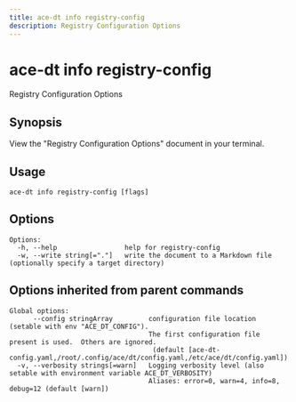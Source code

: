 ```yaml
---
title: ace-dt info registry-config
description: Registry Configuration Options
---
```


<!--
This documentation is auto generated by a script.
Please do not edit this file directly.
-->

<!-- markdownlint-disable-next-line single-title -->
# ace-dt info registry-config

Registry Configuration Options

## Synopsis

View the "Registry Configuration Options" document in your terminal.

## Usage

```plaintext
ace-dt info registry-config [flags]
```

## Options

```plaintext
Options:
  -h, --help                 help for registry-config
  -w, --write string[="."]   write the document to a Markdown file (optionally specify a target directory)
```

## Options inherited from parent commands

```plaintext
Global options:
      --config stringArray         configuration file location (setable with env "ACE_DT_CONFIG").
                                   The first configuration file present is used.  Others are ignored.
                                    (default [ace-dt-config.yaml,/root/.config/ace/dt/config.yaml,/etc/ace/dt/config.yaml])
  -v, --verbosity strings[=warn]   Logging verbosity level (also setable with environment variable ACE_DT_VERBOSITY)
                                   Aliases: error=0, warn=4, info=8, debug=12 (default [warn])
```
